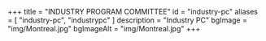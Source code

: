 +++
title = "INDUSTRY PROGRAM COMMITTEE"
id = "industry-pc"
aliases = [
    "industry-pc",
    "industrypc"
]
description = "Industry PC"
bgImage = "img/Montreal.jpg"
bgImageAlt = "img/Montreal.jpg"
+++
